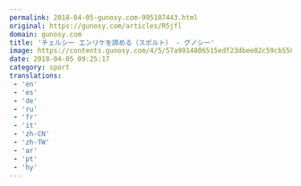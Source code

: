 ```yaml
---
permalink: 2018-04-05-gunosy.com-995107443.html
original: https://gunosy.com/articles/R5jfl
domain: gunosy.com
title: 'チェルシー エンリケを諦める（スポルト） - グノシー'
image: https://contents.gunosy.com/4/5/57a9914806515edf23dbee02c59cb558_content.jpg
date: 2018-04-05 09:25:17
category: sport
translations: 
 - 'en'
 - 'es'
 - 'de'
 - 'ru'
 - 'fr'
 - 'it'
 - 'zh-CN'
 - 'zh-TW'
 - 'ar'
 - 'pt'
 - 'hy'
---
```


